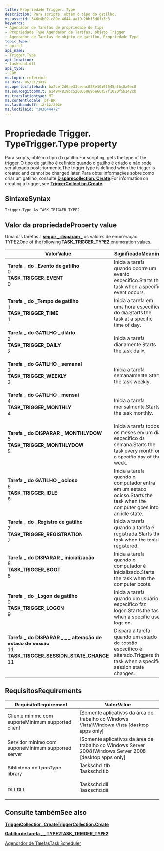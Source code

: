 ```yaml
---
title: Propriedade Trigger. Type
description: Para scripts, obtém o tipo do gatilho.
ms.assetid: 346e6b02-c89e-4644-aa19-2bbf3d0fb3c3
keywords:
- Agendador de Tarefas de propriedade de tipo
- Propriedade Type Agendador de Tarefas, objeto Trigger
- Agendador de Tarefas de objeto de gatilho, Propriedade Type
topic_type:
- apiref
api_name:
- Trigger.Type
api_location:
- taskschd.dll
api_type:
- COM
ms.topic: reference
ms.date: 05/31/2018
ms.openlocfilehash: ba2cef2d6ae33ceeac028e10a0f545afbc0a0ec8
ms.sourcegitcommit: a1494c819bc5200050696e66057f1020f5b142cb
ms.translationtype: MT
ms.contentlocale: pt-BR
ms.lasthandoff: 12/12/2020
ms.locfileid: "103644472"
---
```

# <a name="triggertype-property"></a><span data-ttu-id="bf943-106">Propriedade Trigger. Type</span><span class="sxs-lookup"><span data-stu-id="bf943-106">Trigger.Type property</span></span>

<span data-ttu-id="bf943-107">Para scripts, obtém o tipo do gatilho.</span><span class="sxs-lookup"><span data-stu-id="bf943-107">For scripting, gets the type of the trigger.</span></span> <span data-ttu-id="bf943-108">O tipo de gatilho é definido quando o gatilho é criado e não pode ser alterado posteriormente.</span><span class="sxs-lookup"><span data-stu-id="bf943-108">The trigger type is defined when the trigger is created and cannot be changed later.</span></span> <span data-ttu-id="bf943-109">Para obter informações sobre como criar um gatilho, consulte [**Disparecollection. Create**](triggercollection-create.md).</span><span class="sxs-lookup"><span data-stu-id="bf943-109">For information on creating a trigger, see [**TriggerCollection.Create**](triggercollection-create.md).</span></span>

## <a name="syntax"></a><span data-ttu-id="bf943-110">Sintaxe</span><span class="sxs-lookup"><span data-stu-id="bf943-110">Syntax</span></span>


```VB
Trigger.Type As TASK_TRIGGER_TYPE2
```



## <a name="property-value"></a><span data-ttu-id="bf943-111">Valor da propriedade</span><span class="sxs-lookup"><span data-stu-id="bf943-111">Property value</span></span>

<span data-ttu-id="bf943-112">Uma das tarefas a [**seguir \_ disparam \_**](/windows/desktop/api/taskschd/ne-taskschd-task_trigger_type2) os valores de enumeração TYPE2.</span><span class="sxs-lookup"><span data-stu-id="bf943-112">One of the following [**TASK\_TRIGGER\_TYPE2**](/windows/desktop/api/taskschd/ne-taskschd-task_trigger_type2) enumeration values.</span></span>



| <span data-ttu-id="bf943-113">Valor</span><span class="sxs-lookup"><span data-stu-id="bf943-113">Value</span></span>                                                                                                                                                                                                                                                                                | <span data-ttu-id="bf943-114">Significado</span><span class="sxs-lookup"><span data-stu-id="bf943-114">Meaning</span></span>                                                               |
|--------------------------------------------------------------------------------------------------------------------------------------------------------------------------------------------------------------------------------------------------------------------------------------|-----------------------------------------------------------------------|
| <span id="TASK_TRIGGER_EVENT"></span><span id="task_trigger_event"></span><dl> <span data-ttu-id="bf943-115"><dt>**Tarefa \_ do \_Evento de gatilho**</dt> <dt>0</dt></span><span class="sxs-lookup"><span data-stu-id="bf943-115"><dt>**TASK\_TRIGGER\_EVENT**</dt> <dt>0</dt></span></span> </dl>                                                 | <span data-ttu-id="bf943-116">Inicia a tarefa quando ocorre um evento específico.</span><span class="sxs-lookup"><span data-stu-id="bf943-116">Starts the task when a specific event occurs.</span></span><br/>              |
| <span id="TASK_TRIGGER_TIME"></span><span id="task_trigger_time"></span><dl> <span data-ttu-id="bf943-117"><dt>**Tarefa \_ do \_Tempo de gatilho**</dt> <dt>1</dt></span><span class="sxs-lookup"><span data-stu-id="bf943-117"><dt>**TASK\_TRIGGER\_TIME**</dt> <dt>1</dt></span></span> </dl>                                                    | <span data-ttu-id="bf943-118">Inicia a tarefa em uma hora específica do dia.</span><span class="sxs-lookup"><span data-stu-id="bf943-118">Starts the task at a specific time of day.</span></span><br/>                 |
| <span id="TASK_TRIGGER_DAILY"></span><span id="task_trigger_daily"></span><dl> <span data-ttu-id="bf943-119"><dt>**Tarefa \_ do GATILHO \_ diário**</dt> <dt>2</dt></span><span class="sxs-lookup"><span data-stu-id="bf943-119"><dt>**TASK\_TRIGGER\_DAILY**</dt> <dt>2</dt></span></span> </dl>                                                 | <span data-ttu-id="bf943-120">Inicia a tarefa diariamente.</span><span class="sxs-lookup"><span data-stu-id="bf943-120">Starts the task daily.</span></span><br/>                                     |
| <span id="TASK_TRIGGER_WEEKLY"></span><span id="task_trigger_weekly"></span><dl> <span data-ttu-id="bf943-121"><dt>**Tarefa \_ do GATILHO \_ semanal**</dt> <dt>3</dt></span><span class="sxs-lookup"><span data-stu-id="bf943-121"><dt>**TASK\_TRIGGER\_WEEKLY**</dt> <dt>3</dt></span></span> </dl>                                              | <span data-ttu-id="bf943-122">Inicia a tarefa semanalmente.</span><span class="sxs-lookup"><span data-stu-id="bf943-122">Starts the task weekly.</span></span><br/>                                    |
| <span id="TASK_TRIGGER_MONTHLY"></span><span id="task_trigger_monthly"></span><dl> <span data-ttu-id="bf943-123"><dt>**Tarefa \_ do GATILHO \_ mensal**</dt> <dt>4</dt></span><span class="sxs-lookup"><span data-stu-id="bf943-123"><dt>**TASK\_TRIGGER\_MONTHLY**</dt> <dt>4</dt></span></span> </dl>                                           | <span data-ttu-id="bf943-124">Inicia a tarefa mensalmente.</span><span class="sxs-lookup"><span data-stu-id="bf943-124">Starts the task monthly.</span></span><br/>                                   |
| <span id="TASK_TRIGGER_MONTHLYDOW"></span><span id="task_trigger_monthlydow"></span><dl> <span data-ttu-id="bf943-125"><dt>**Tarefa \_ do DISPARAR \_ MONTHLYDOW**</dt> <dt>5</dt></span><span class="sxs-lookup"><span data-stu-id="bf943-125"><dt>**TASK\_TRIGGER\_MONTHLYDOW**</dt> <dt>5</dt></span></span> </dl>                                  | <span data-ttu-id="bf943-126">Inicia a tarefa todos os meses em um dia específico da semana.</span><span class="sxs-lookup"><span data-stu-id="bf943-126">Starts the task every month on a specific day of the week.</span></span><br/> |
| <span id="TASK_TRIGGER_IDLE"></span><span id="task_trigger_idle"></span><dl> <span data-ttu-id="bf943-127"><dt>**Tarefa \_ do GATILHO \_ ocioso**</dt> <dt>6</dt></span><span class="sxs-lookup"><span data-stu-id="bf943-127"><dt>**TASK\_TRIGGER\_IDLE**</dt> <dt>6</dt></span></span> </dl>                                                    | <span data-ttu-id="bf943-128">Inicia a tarefa quando o computador entra em um estado ocioso.</span><span class="sxs-lookup"><span data-stu-id="bf943-128">Starts the task when the computer goes into an idle state.</span></span><br/> |
| <span id="TASK_TRIGGER_REGISTRATION"></span><span id="task_trigger_registration"></span><dl> <span data-ttu-id="bf943-129"><dt>**Tarefa \_ do \_Registro de gatilho**</dt> <dt>7</dt></span><span class="sxs-lookup"><span data-stu-id="bf943-129"><dt>**TASK\_TRIGGER\_REGISTRATION**</dt> <dt>7</dt></span></span> </dl>                            | <span data-ttu-id="bf943-130">Inicia a tarefa quando a tarefa é registrada.</span><span class="sxs-lookup"><span data-stu-id="bf943-130">Starts the task when the task is registered.</span></span><br/>               |
| <span id="TASK_TRIGGER_BOOT"></span><span id="task_trigger_boot"></span><dl> <span data-ttu-id="bf943-131"><dt>**Tarefa \_ do DISPARAR \_ inicialização**</dt> <dt>8</dt></span><span class="sxs-lookup"><span data-stu-id="bf943-131"><dt>**TASK\_TRIGGER\_BOOT**</dt> <dt>8</dt></span></span> </dl>                                                    | <span data-ttu-id="bf943-132">Inicia a tarefa quando o computador é inicializado.</span><span class="sxs-lookup"><span data-stu-id="bf943-132">Starts the task when the computer boots.</span></span><br/>                   |
| <span id="TASK_TRIGGER_LOGON"></span><span id="task_trigger_logon"></span><dl> <span data-ttu-id="bf943-133"><dt>**Tarefa \_ do \_Logon de gatilho**</dt> <dt>9</dt></span><span class="sxs-lookup"><span data-stu-id="bf943-133"><dt>**TASK\_TRIGGER\_LOGON**</dt> <dt>9</dt></span></span> </dl>                                                 | <span data-ttu-id="bf943-134">Inicia a tarefa quando um usuário específico faz logon.</span><span class="sxs-lookup"><span data-stu-id="bf943-134">Starts the task when a specific user logs on.</span></span><br/>              |
| <span id="TASK_TRIGGER_SESSION_STATE_CHANGE"></span><span id="task_trigger_session_state_change"></span><dl> <span data-ttu-id="bf943-135"><dt>**Tarefa \_ do DISPARAR \_ \_ \_ alteração de estado de sessão**</dt> <dt>11</dt></span><span class="sxs-lookup"><span data-stu-id="bf943-135"><dt>**TASK\_TRIGGER\_SESSION\_STATE\_CHANGE**</dt> <dt>11</dt></span></span> </dl> | <span data-ttu-id="bf943-136">Dispara a tarefa quando um estado de sessão específico é alterado.</span><span class="sxs-lookup"><span data-stu-id="bf943-136">Triggers the task when a specific session state changes.</span></span><br/>   |



 

## <a name="requirements"></a><span data-ttu-id="bf943-137">Requisitos</span><span class="sxs-lookup"><span data-stu-id="bf943-137">Requirements</span></span>



| <span data-ttu-id="bf943-138">Requisito</span><span class="sxs-lookup"><span data-stu-id="bf943-138">Requirement</span></span> | <span data-ttu-id="bf943-139">Valor</span><span class="sxs-lookup"><span data-stu-id="bf943-139">Value</span></span> |
|-------------------------------------|-----------------------------------------------------------------------------------------|
| <span data-ttu-id="bf943-140">Cliente mínimo com suporte</span><span class="sxs-lookup"><span data-stu-id="bf943-140">Minimum supported client</span></span><br/> | <span data-ttu-id="bf943-141">\[Somente aplicativos da área de trabalho do Windows Vista\]</span><span class="sxs-lookup"><span data-stu-id="bf943-141">Windows Vista \[desktop apps only\]</span></span><br/>                                          |
| <span data-ttu-id="bf943-142">Servidor mínimo com suporte</span><span class="sxs-lookup"><span data-stu-id="bf943-142">Minimum supported server</span></span><br/> | <span data-ttu-id="bf943-143">\[Somente aplicativos da área de trabalho do Windows Server 2008\]</span><span class="sxs-lookup"><span data-stu-id="bf943-143">Windows Server 2008 \[desktop apps only\]</span></span><br/>                                    |
| <span data-ttu-id="bf943-144">Biblioteca de tipos</span><span class="sxs-lookup"><span data-stu-id="bf943-144">Type library</span></span><br/>             | <dl> <span data-ttu-id="bf943-145"><dt>Taskschd. tlb</dt></span><span class="sxs-lookup"><span data-stu-id="bf943-145"><dt>Taskschd.tlb</dt></span></span> </dl> |
| <span data-ttu-id="bf943-146">DLL</span><span class="sxs-lookup"><span data-stu-id="bf943-146">DLL</span></span><br/>                      | <dl> <span data-ttu-id="bf943-147"><dt>Taskschd.dll</dt></span><span class="sxs-lookup"><span data-stu-id="bf943-147"><dt>Taskschd.dll</dt></span></span> </dl> |



## <a name="see-also"></a><span data-ttu-id="bf943-148">Consulte também</span><span class="sxs-lookup"><span data-stu-id="bf943-148">See also</span></span>

<dl> <dt>

[<span data-ttu-id="bf943-149">**TriggerCollection. Create**</span><span class="sxs-lookup"><span data-stu-id="bf943-149">**TriggerCollection.Create**</span></span>](triggercollection-create.md)
</dt> <dt>

[<span data-ttu-id="bf943-150">**Gatilho de tarefa \_ \_ TYPE2**</span><span class="sxs-lookup"><span data-stu-id="bf943-150">**TASK\_TRIGGER\_TYPE2**</span></span>](/windows/desktop/api/taskschd/ne-taskschd-task_trigger_type2)
</dt> <dt>

[<span data-ttu-id="bf943-151">Agendador de Tarefas</span><span class="sxs-lookup"><span data-stu-id="bf943-151">Task Scheduler</span></span>](task-scheduler-start-page.md)
</dt> </dl>

 

 





